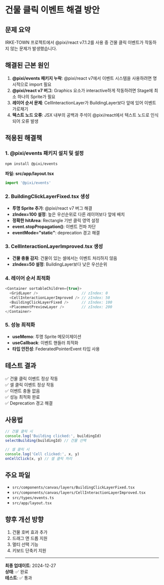 # 건물 클릭 이벤트 해결 방안

## 문제 요약
IRKE-TOWN 프로젝트에서 @pixi/react v7.1.2를 사용 중 건물 클릭 이벤트가 작동하지 않는 문제가 발생했습니다.

## 해결된 근본 원인
1. **@pixi/events 패키지 누락**: @pixi/react v7에서 이벤트 시스템을 사용하려면 명시적으로 import 필요
2. **@pixi/react v7 버그**: Graphics 요소가 interactive하게 작동하려면 Stage에 최소 하나의 Sprite가 필요
3. **레이어 순서 문제**: CellInteractionLayer가 BuildingLayer보다 앞에 있어 이벤트 가로채기
4. **텍스트 노드 오류**: JSX 내부의 공백과 주석이 @pixi/react에서 텍스트 노드로 인식되어 오류 발생

## 적용된 해결책

### 1. @pixi/events 패키지 설치 및 설정
```bash
npm install @pixi/events
```

**파일: src/app/layout.tsx**
```typescript
import '@pixi/events'
```

### 2. BuildingClickLayerFixed.tsx 생성
- **투명 Sprite 추가**: @pixi/react v7 버그 해결
- **zIndex=100 설정**: 높은 우선순위로 다른 레이어보다 앞에 배치
- **정확한 hitArea**: Rectangle 기반 클릭 영역 설정
- **event.stopPropagation()**: 이벤트 전파 차단
- **eventMode="static"**: deprecation 경고 해결

### 3. CellInteractionLayerImproved.tsx 생성
- **건물 충돌 감지**: 건물이 있는 셀에서는 이벤트 처리하지 않음
- **zIndex=50 설정**: BuildingLayer보다 낮은 우선순위

### 4. 레이어 순서 최적화
```typescript
<Container sortableChildren={true}>
  <GridLayer />                    // zIndex: 0
  <CellInteractionLayerImproved /> // zIndex: 50
  <BuildingClickLayerFixed />      // zIndex: 100
  <PlacementPreviewLayer />        // zIndex: 200
</Container>
```

### 5. 성능 최적화
- **useMemo**: 투명 Sprite 메모이제이션
- **useCallback**: 이벤트 핸들러 최적화
- **타입 안전성**: FederatedPointerEvent 타입 사용

## 테스트 결과
✅ 건물 클릭 이벤트 정상 작동  
✅ 셀 클릭 이벤트 정상 작동  
✅ 이벤트 충돌 없음  
✅ 성능 최적화 완료  
✅ Deprecation 경고 해결  

## 사용법
```typescript
// 건물 클릭 시
console.log('Building clicked:', buildingId)
selectBuilding(buildingId) // 건물 선택

// 셀 클릭 시
console.log('Cell clicked:', x, y)
onCellClick(x, y) // 셀 클릭 처리
```

## 주요 파일
- `src/components/canvas/layers/BuildingClickLayerFixed.tsx`
- `src/components/canvas/layers/CellInteractionLayerImproved.tsx`
- `src/types/events.ts`
- `src/app/layout.tsx`

## 향후 개선 방향
1. 건물 호버 효과 추가
2. 드래그 앤 드롭 지원
3. 멀티 선택 기능
4. 키보드 단축키 지원

---
**최종 업데이트**: 2024-12-27  
**상태**: ✅ 완료  
**테스트**: ✅ 통과